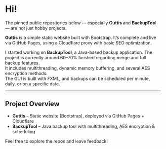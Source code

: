 # Hi!

The pinned public repositories below — especially **Guttis** and **BackupTool** — are not just hobby projects.

**Guttis** is a simple static website built with Bootstrap. It’s complete and live via GitHub Pages, using a Cloudflare proxy with basic SEO optimization.

I started working on **BackupTool**, a Java-based backup application. The project is currently around 60–70% finished regarding merge and full backup features.  
It includes multithreading, dynamic memory buffering, and several AES encryption methods.  
The GUI is built with FXML, and backups can be scheduled per minute, daily, or on a specific date.

---

## Project Overview

- **Guttis** – Static website (Bootstrap), deployed via GitHub Pages + Cloudflare  
- **BackupTool** – Java backup tool with multithreading, AES encryption & scheduling

Feel free to explore the repos and leave feedback!
